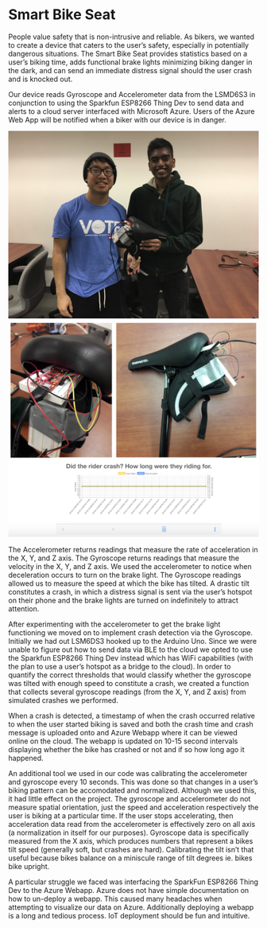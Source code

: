 # Smart Bike Seat

People value safety that is non-intrusive and reliable. As bikers, we wanted to create a device that caters to the user’s safety, especially in potentially dangerous situations. The Smart Bike Seat provides statistics based on a user’s biking time, adds functional brake lights minimizing biking danger in the dark, and can send an immediate distress signal should the user crash and is knocked out. 

Our device reads Gyroscope and Accelerometer data from the LSMD6S3 in conjunction to using the Sparkfun ESP8266 Thing Dev to send data and alerts to a cloud server interfaced with Microsoft Azure. Users of the Azure Web App will be notified when a biker with our device is in danger. 

![Gautam and JJ with the Smart Bike Seat](Smart_Bike_Seat_Team.png)
![More project views](Smart_Bike_Seat_Views.png)

The Accelerometer returns readings that measure the rate of acceleration in the X, Y, and Z axis. The Gyroscope returns readings that measure the velocity in the X, Y, and Z axis. We used the accelerometer to notice when deceleration occurs to turn on the brake light. The Gyroscope readings allowed us to measure the speed at which the bike has tilted. A drastic tilt constitutes a crash, in which a distress signal is sent via the user’s hotspot on their phone and the brake lights are turned on indefinitely to attract attention. 

After experimenting with the accelerometer to get the brake light functioning we moved on to implement crash detection via the Gyroscope. Initially we had out LSM6DS3 hooked up to the Arduino Uno. Since we were unable to figure out how to send data via BLE to the cloud we opted to use the Sparkfun ESP8266 Thing Dev instead which has WiFi capabilities (with the plan to use a user’s hotspot as a bridge to the cloud). In order to quantify the correct thresholds that would classify whether the gyroscope was tilted with enough speed to constitute a crash, we created a function that collects several gyroscope readings (from the X, Y, and Z axis) from simulated crashes we performed.

When a crash is detected, a timestamp of when the crash occurred relative to when the user started biking is saved and both the crash time and crash message is uploaded onto and Azure Webapp where it can be viewed online on the cloud. The webapp is updated on 10-15 second intervals displaying whether the bike has crashed or not and if so how long ago it happened.

An additional tool we used in our code was calibrating the accelerometer and gyroscope every 10 seconds. This was done so that changes in a user’s biking pattern can be accomodated and normalized. Although we used this, it had little effect on the project. The gyroscope and accelerometer do not measure spatial orientation, just the speed and acceleration respectively the user is biking at a particular time. If the user stops accelerating, then acceleration data read from the accelerometer is effectively zero on all axis (a normalization in itself for our purposes). Gyroscope data is specifically measured from the X axis, which produces numbers that represent a bikes tilt speed (generally soft, but crashes are hard). Calibrating the tilt isn’t that useful because bikes balance on a miniscule range of tilt degrees ie. bikes bike upright.

A particular struggle we faced was interfacing the SparkFun ESP8266 Thing Dev to the Azure Webapp. Azure does not have simple documentation on how to un-deploy a webapp. This caused many headaches when attempting to visualize our data on Azure. Additionally deploying a webapp is a long and tedious process. IoT deployment should be fun and intuitive.

